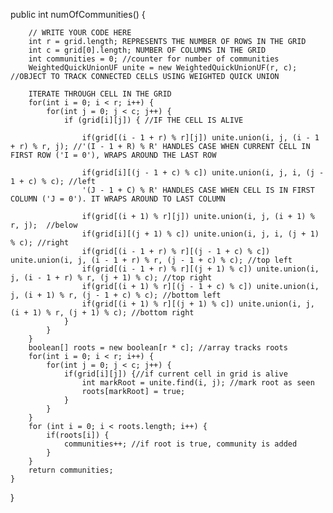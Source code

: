 public int numOfCommunities() {

        // WRITE YOUR CODE HERE
        int r = grid.length; REPRESENTS THE NUMBER OF ROWS IN THE GRID
        int c = grid[0].length; NUMBER OF COLUMNS IN THE GRID 
        int communities = 0; //counter for number of communities
        WeightedQuickUnionUF unite = new WeightedQuickUnionUF(r, c); //OBJECT TO TRACK CONNECTED CELLS USING WEIGHTED QUICK UNION

        ITERATE THROUGH CELL IN THE GRID 
        for(int i = 0; i < r; i++) {
            for(int j = 0; j < c; j++) {
                if (grid[i][j]) { //IF THE CELL IS ALIVE

                    if(grid[(i - 1 + r) % r][j]) unite.union(i, j, (i - 1 + r) % r, j); //'(I - 1 + R) % R' HANDLES CASE WHEN CURRENT CELL IN FIRST ROW ('I = 0'), WRAPS AROUND THE LAST ROW
                    
                    if(grid[i][(j - 1 + c) % c]) unite.union(i, j, i, (j - 1 + c) % c); //left
                    '(J - 1 + C) % R' HANDLES CASE WHEN CELL IS IN FIRST COLUMN ('J = 0'). IT WRAPS AROUND TO LAST COLUMN 

                    if(grid[(i + 1) % r][j]) unite.union(i, j, (i + 1) % r, j);  //below
                    if(grid[i][(j + 1) % c]) unite.union(i, j, i, (j + 1) % c); //right
                    if(grid[(i - 1 + r) % r][(j - 1 + c) % c]) unite.union(i, j, (i - 1 + r) % r, (j - 1 + c) % c); //top left
                    if(grid[(i - 1 + r) % r][(j + 1) % c]) unite.union(i, j, (i - 1 + r) % r, (j + 1) % c); //top right
                    if(grid[(i + 1) % r][(j - 1 + c) % c]) unite.union(i, j, (i + 1) % r, (j - 1 + c) % c); //bottom left 
                    if(grid[(i + 1) % r][(j + 1) % c]) unite.union(i, j, (i + 1) % r, (j + 1) % c); //bottom right
                }
            }
        }
        boolean[] roots = new boolean[r * c]; //array tracks roots
        for(int i = 0; i < r; i++) {
            for(int j = 0; j < c; j++) {
                if(grid[i][j]) {//if current cell in grid is alive
                    int markRoot = unite.find(i, j); //mark root as seen
                    roots[markRoot] = true;
                }
            }
        }
        for (int i = 0; i < roots.length; i++) {
            if(roots[i]) {
                communities++; //if root is true, community is added
            }
        }
        return communities;
    }
    
}
